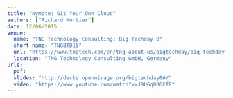 ```yaml
---
title: "Nymote: Git Your Own Cloud"
authors: ["Richard Mortier"]
date: 12/06/2015
venue:
  name: "TNG Technology Consulting: Big Techday 8"
  short-name: "TNGBTD15"
  url: "https://www.tngtech.com/en/tng-about-us/bigtechday/big-techday-8.html"
  location: "TNG Technology Consulting GmbH, Germany"
urls:
  pdf:
  slides: "http://decks.openmirage.org/bigtechday8#/"
  video: "https://www.youtube.com/watch?v=J9UGqO86CfE"
---
```

